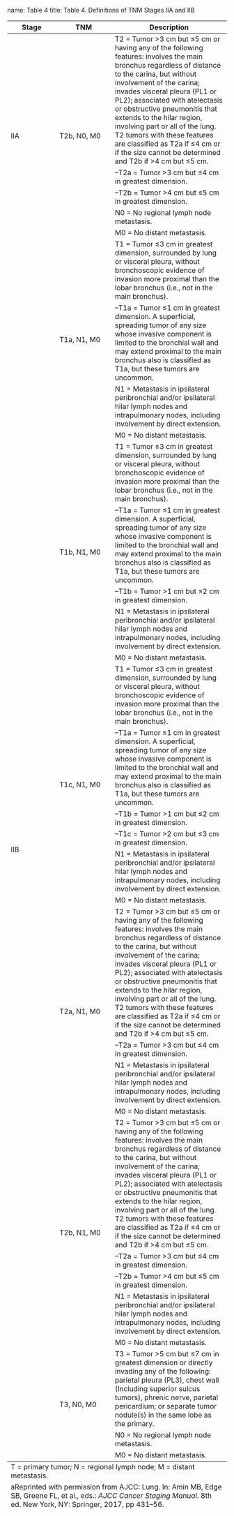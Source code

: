 name: Table 4
title: Table 4. Definitions of TNM Stages IIA and IIB

<table>

  <colgroup>
    <col width="22.17%">
    <col width="25.27%">
    <col width="52.54%">
  </colgroup>
  <thead>
    <tr>
      <th align="Center" scope="col">Stage </th>
      <th align="Center" scope="col">TNM</th>
      <th align="Center" scope="col">Description</th>
    </tr>
  </thead>
  <tfoot class="pdq-footer">
    <tr>
      <td colspan="3">T = primary tumor; N = regional lymph node; M = distant metastasis.</td>
    </tr>
    <tr>
      <td colspan="3">
        <span class="sup">a</span>Reprinted with permission from AJCC: Lung. In: Amin MB, Edge SB,  Greene FL, et al., eds.: <em>AJCC Cancer Staging Manual</em>. 8th ed. New York, NY: Springer, 2017, pp 431–56.</td>
    </tr>
  </tfoot>
  <tbody>
    <tr>
      <td rowspan="5">IIA</td>
      <td rowspan="5">T2b, N0, M0</td>
      <td>T2 = Tumor &gt;3 cm but ≤5 cm or having any of the following features: involves the main bronchus regardless of distance to the carina, but without involvement of the carina; invades visceral pleura (PL1 or PL2); associated with atelectasis or obstructive pneumonitis that extends to the hilar region, involving part or all of the lung. T2 tumors with these features are classified as T2a if ≤4 cm or if the size cannot be determined and T2b if &gt;4 cm but ≤5 cm.</td>
    </tr>
    <tr>
      <td>–T2a = Tumor &gt;3 cm but ≤4 cm in greatest dimension.</td>
    </tr>
    <tr>
      <td>–T2b = Tumor &gt;4 cm but ≤5 cm in greatest dimension.</td>
    </tr>
    <tr>
      <td>N0 = No regional lymph node metastasis.</td>
    </tr>
    <tr>
      <td>M0 = No distant metastasis.</td>
    </tr>
    <tr>
      <td rowspan="27">IIB</td>
      <td rowspan="4">T1a, N1, M0</td>
      <td>T1 = Tumor ≤3 cm in greatest dimension, surrounded by lung or visceral pleura, without bronchoscopic evidence of invasion more proximal than the lobar bronchus (i.e., not in the main bronchus).</td>
    </tr>
    <tr>
      <td>–T1a = Tumor ≤1 cm in greatest dimension. A superficial, spreading tumor of any size whose invasive component is limited to the bronchial wall and may extend proximal to the main bronchus also is classified as T1a, but these tumors are uncommon.</td>
    </tr>
    <tr>
      <td>N1 = Metastasis in ipsilateral peribronchial and/or ipsilateral hilar lymph nodes and intrapulmonary nodes, including involvement by direct extension.</td>
    </tr>
    <tr>
      <td>M0 = No distant metastasis.</td>
    </tr>
    <tr>
      <td rowspan="5">T1b, N1, M0</td>
      <td>T1 = Tumor ≤3 cm in greatest dimension, surrounded by lung or visceral pleura, without bronchoscopic evidence of invasion more proximal than the lobar bronchus (i.e., not in the main bronchus).</td>
    </tr>
    <tr>
      <td>–T1a = Tumor ≤1 cm in greatest dimension. A superficial, spreading tumor of any size whose invasive component is limited to the bronchial wall and may extend proximal to the main bronchus also is classified as T1a, but these tumors are uncommon.</td>
    </tr>
    <tr>
      <td>–T1b = Tumor &gt;1 cm but ≤2 cm in greatest dimension.</td>
    </tr>
    <tr>
      <td>N1 = Metastasis in ipsilateral peribronchial and/or ipsilateral hilar lymph nodes and intrapulmonary nodes, including involvement by direct extension.</td>
    </tr>
    <tr>
      <td>M0 = No distant metastasis.</td>
    </tr>
    <tr>
      <td rowspan="6">T1c, N1, M0</td>
      <td>T1 = Tumor ≤3 cm in greatest dimension, surrounded by lung or visceral pleura, without bronchoscopic evidence of invasion more proximal than the lobar bronchus (i.e., not in the main bronchus).</td>
    </tr>
    <tr>
      <td>–T1a = Tumor ≤1 cm in greatest dimension. A superficial, spreading tumor of any size whose invasive component is limited to the bronchial wall and may extend proximal to the main bronchus also is classified as T1a, but these tumors are uncommon.</td>
    </tr>
    <tr>
      <td>–T1b = Tumor &gt;1 cm but ≤2 cm in greatest dimension.</td>
    </tr>
    <tr>
      <td>–T1c = Tumor &gt;2 cm but ≤3 cm in greatest dimension.</td>
    </tr>
    <tr>
      <td>N1 = Metastasis in ipsilateral peribronchial and/or ipsilateral hilar lymph nodes and intrapulmonary nodes, including involvement by direct extension.</td>
    </tr>
    <tr>
      <td>M0 = No distant metastasis.</td>
    </tr>
    <tr>
      <td rowspan="4">T2a, N1, M0</td>
      <td>T2 = Tumor &gt;3 cm but ≤5 cm or having any of the following features: involves the main bronchus regardless of distance to the carina, but without involvement of the carina; invades visceral pleura (PL1 or PL2); associated with atelectasis or obstructive pneumonitis that extends to the hilar region, involving part or all of the lung. T2 tumors with these features are classified as T2a if ≤4 cm or if the size cannot be determined and T2b if &gt;4 cm but ≤5 cm.</td>
    </tr>
    <tr>
      <td>–T2a = Tumor &gt;3 cm but ≤4 cm in greatest dimension.</td>
    </tr>
    <tr>
      <td>N1 = Metastasis in ipsilateral peribronchial and/or ipsilateral hilar lymph nodes and intrapulmonary nodes, including involvement by direct extension.</td>
    </tr>
    <tr>
      <td>M0 = No distant metastasis.</td>
    </tr>
    <tr>
      <td rowspan="5">T2b, N1, M0</td>
      <td>T2 = Tumor &gt;3 cm but ≤5 cm or having any of the following features: involves the main bronchus regardless of distance to the carina, but without involvement of the carina; invades visceral pleura (PL1 or PL2); associated with atelectasis or obstructive pneumonitis that extends to the hilar region, involving part or all of the lung. T2 tumors with these features are classified as T2a if ≤4 cm or if the size cannot be determined and T2b if &gt;4 cm but ≤5 cm.</td>
    </tr>
    <tr>
      <td>–T2a = Tumor &gt;3 cm but ≤4 cm in greatest dimension.</td>
    </tr>
    <tr>
      <td>–T2b = Tumor &gt;4 cm but ≤5 cm in greatest dimension.</td>
    </tr>
    <tr>
      <td>N1 = Metastasis in ipsilateral peribronchial and/or ipsilateral hilar lymph nodes and intrapulmonary nodes, including involvement by direct extension.</td>
    </tr>
    <tr>
      <td>M0 = No distant metastasis.</td>
    </tr>
    <tr>
      <td rowspan="3">T3, N0, M0</td>
      <td>T3 = Tumor &gt;5 cm but ≤7 cm in greatest dimension or directly invading any of the following: parietal pleura (PL3), chest wall (Including superior sulcus tumors), phrenic nerve, parietal pericardium; or separate tumor nodule(s) in the same lobe as the primary.</td>
    </tr>
    <tr>
      <td>N0 = No regional lymph node metastasis.</td>
    </tr>
    <tr>
      <td>M0 = No distant metastasis.</td>
    </tr>
  </tbody>
</table>
